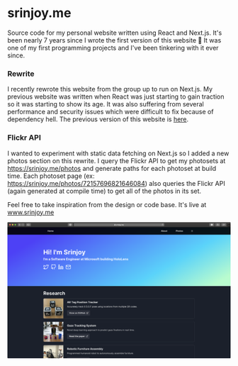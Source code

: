 # srinjoy.me

Source code for my personal website written using React and Next.js. It's been nearly 7 years since I wrote the first version of this website 🤯 It was one of my first programming projects and I've been tinkering with it ever since. 

### Rewrite
I recently rewrote this website from the group up to run on Next.js. My previous website was written when React was just starting to gain traction so it was starting to show its age. It was also suffering from several performance and security issues which were difficult to fix because of dependency hell. The previous version of this website is [here](https://github.com/srinjoym/srinjoy.me.v2).

### Flickr API
I wanted to experiment with static data fetching on Next.js so I added a new photos section on this rewrite. I query the Flickr API to get my photosets at https://srinjoy.me/photos and generate paths for each photoset at build time. Each photoset page (ex: https://srinjoy.me/photos/72157696821646084) also queries the Flickr API (again generated at compile time) to get all of the photos in its set.

Feel free to take inspiration from the design or code base. It's live at www.srinjoy.me

![Landing Page Screenshot](./docs/img/landing_screenshot.png?raw=true "Homepage")
